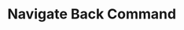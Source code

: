 <!-- TITLE: Navigate Back Command -->
<!-- SUBTITLE: A quick summary of Navigate Back Command -->

# Navigate Back Command